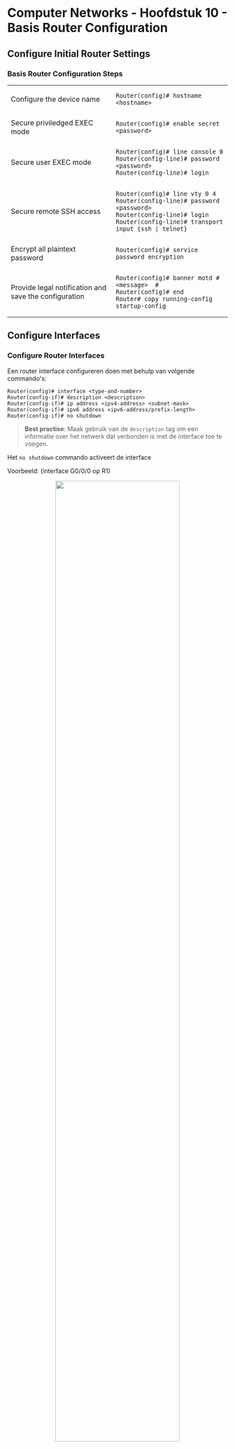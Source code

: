 # Computer Networks - Hoofdstuk 10 - Basis Router Configuration

## Configure Initial Router Settings

### Basis Router Configuration Steps

<table>
<tr>
<td>Configure the device name</td>
<td>

```console
Router(config)# hostname <hostname>
```

</td>
</tr>
<tr>
<td>Secure priviledged EXEC mode</td>
<td>

```console
Router(config)# enable secret <password>
```

</td>
</tr>
<tr>
<td>Secure user EXEC mode</td>
<td>

```console
Router(config)# line console 0
Router(config-line)# password <password>
Router(config-line)# login
```

</td>
</tr>
<tr>
<td>Secure remote SSH access</td>
<td>

```console
Router(config)# line vty 0 4
Router(config-line)# password <password>
Router(config-line)# login
Router(config-line)# transport input {ssh | telnet}
```

</td>
</tr>
<tr>
<td>Encrypt all plaintext password</td>
<td>

```console
Router(config)# service password encryption
```

</td>
</tr>
<tr>
<td>Provide legal notification and save the configuration</td>
<td>

```console
Router(config)# banner motd # <message>  #
Router(config)# end
Router# copy running-config startup-config
```

</td>
</tr>
</table>

## Configure Interfaces

### Configure Router Interfaces

Een router interface configureren doen met behulp van volgende commando's:

```console
Router(config)# interface <type-and-number>
Router(config-if)# description <description>
Router(config-if)# ip address <ipv4-address> <subnet-mask>
Router(config-if)# ipv6 address <ipv6-address/prefix-length>
Router(config-if)# no shutdown
```

>**Best practise**: Maak gebruik van de `description` tag om een informatie over het netwerk dat verbonden is met de interface toe te voegen.

Het `no shutdown` commando activeert de interface

Voorbeeld: (interface G0/0/0 op R1)

<p align='center'><img src='src/configure_router_interface.png' alt='' width='75%'></p>

### Verify Interface Configuration

Om een interface configuratie na te gaan gebruiken we de commando's `show ip interface brief` en `show ipv6 interface brief`

<p align='center'><img src='src/verify_router_interface.png' alt='' width='75%'></p>

### Configure Verification Commands

<table>
<thead>
<th>Commands</th>
<th>Description</th>
</thead>
<tbody>
<tr>
<td>

```console
show ip interface brief
show ipv6 interface brief
```

</td>
<td>

Display all interfaces, their IP addresses, and their current status
```console
R1# show ip interface brief
Interface              IP-Address      OK? Method Status                Protocol 
GigabitEthernet0/0/0   192.168.10.1    YES manual up                    up 
GigabitEthernet0/0/1   209.165.200.225 YES manual up                    up 
Vlan1                  unassigned      YES unset  administratively down down 
R1#

R1# show ipv6 interface brief
GigabitEthernet0/0/0       [up/up]
    FE80::201:C9FF:FE89:4501
    2001:DB8:ACAD:10::1
GigabitEthernet0/0/1       [up/up]
    FE80::201:C9FF:FE89:4502
    2001:DB8:FEED:224::1
Vlan1                      [administratively down/down]
    unassigned 
R1#


```

</td>
</tr>
<tr>
<td>

```console
show ip route
show ipv6 route
```

</td>
<td>

Displays the contents of IP routing tables stored in RAM
```console
R1# show ip route
< output omitted>
Gateway of last resort is not set
      192.168.10.0/24 is variably subnetted, 2 subnets, 2 masks
C        192.168.10.0/24 is directly connected, GigabitEthernet0/0/0
L        192.168.10.1/32 is directly connected, GigabitEthernet0/0/0
      209.165.200.0/24 is variably subnetted, 2 subnets, 2 masks
C        209.165.200.224/30 is directly connected, GigabitEthernet0/0/1
L        209.165.200.225/32 is directly connected, GigabitEthernet0/0/1
R1#

R1# show ipv6 route
<output omitted>
C   2001:DB8:ACAD:10::/64 [0/0]
     via GigabitEthernet0/0/0, directly connected
L   2001:DB8:ACAD:10::1/128 [0/0]
     via GigabitEthernet0/0/0, receive
C   2001:DB8:FEED:224::/64 [0/0]
     via GigabitEthernet0/0/1, directly connected
L   2001:DB8:FEED:224::1/128 [0/0]
     via GigabitEthernet0/0/1, receive
L   FF00::/8 [0/0]
     via Null0, receive
R1#

```

</td>
</tr>
<tr>
<td>

```console
show interfaces
```

</td>
<td>

Display statistics for all interfaces on the device. Only displays the IPv4 addressing information
```console
R1# show interfaces gig0/0/0
GigabitEthernet0/0/0 is up, line protocol is up 
  Hardware is ISR4321-2x1GE, address is a0e0.af0d.e140 (bia  a0e0.af0d.e140)
  Description: Link to LAN
  Internet address is 192.168.10.1/24
  MTU 1500 bytes, BW 100000 Kbit/sec, DLY 100 usec, 
     reliability 255/255, txload 1/255, rxload 1/255
  Encapsulation ARPA, loopback not set
  Keepalive not supported 
  Full Duplex, 100Mbps, link type is auto, media type is RJ45
  output flow-control is off, input flow-control is off
  ARP type: ARPA, ARP Timeout 04:00:00
  Last input 00:00:01, output 00:00:35, output hang never
  Last clearing of "show interface" counters never
  Input queue: 0/375/0/0 (size/max/drops/flushes); Total output     drops: 0
  Queueing strategy: fifo
  Output queue: 0/40 (size/max)
  5 minute input rate 0 bits/sec, 0 packets/sec
  5 minute output rate 0 bits/sec, 0 packets/sec
     1180 packets input, 109486 bytes, 0 no buffer
     Received 84 broadcasts (0 IP multicasts)
     0 runts, 0 giants, 0 throttles 

<output omitted>

R1#

```

</td>
</tr>
<tr>
<td>

```console
show ip interfaces
```

</td>
<td>

Displays the IPv4 statistics for all interfaces on a router
```console
R1# show ip interface g0/0/0
GigabitEthernet0/0/0 is up, line protocol is up
  Internet address is 192.168.10.1/24
  Broadcast address is 255.255.255.255
  Address determined by setup command
  MTU is 1500 bytes
  Helper address is not set
  Directed broadcast forwarding is disabled
  Outgoing Common access list is not set 
  Outgoing access list is not set
  Inbound Common access list is not set 
  Inbound  access list is not set
  Proxy ARP is enabled
  Local Proxy ARP is disabled
  Security level is default
  Split horizon is enabled
  ICMP redirects are always sent
  ICMP unreachables are always sent
  ICMP mask replies are never sent
  IP fast switching is enabled
  IP Flow switching is disabled

<output omitted>

R1#

```

</td>
</tr>
<tr>
<td>

```console
show ipv6 interfaces
```

</td>
<td>

Displays the IPv6 statistics for all interfaces on a router
```console
R1# show ipv6 interface g0/0/0
GigabitEthernet0/0/0 is up, line protocol is up
  IPv6 is enabled, link-local address is FE80::868A:8DFF:FE44:49B0
  No Virtual link-local address(es):
  Description: Link to LAN
  Global unicast address(es):
    2001:DB8:ACAD:10::1, subnet is 2001:DB8:ACAD:10::/64
  Joined group address(es):
    FF02::1
    FF02::1:FF00:1
    FF02::1:FF44:49B0
  MTU is 1500 bytes
  ICMP error messages limited to one every 100 milliseconds
  ICMP redirects are enabled
  ICMP unreachables are sent
  ND DAD is enabled, number of DAD attempts: 1
  ND reachable time is 30000 milliseconds (using 30000)
  ND NS retransmit interval is 1000 milliseconds

R1#

```

</td>
</tr>
</tbody>
</table>

## Configure the Default Gateway

### Default Gateway on a Host

- De Default Gateway wordt gebruikt wanneer een host een pakket stuurt naar een toestel op een ander netwerk.
- De Default Gateway is meestal het router interface adres op het lokale netwerk van de host

### Default Gateway on a Switch

- Een switch moet een standaard gateway-adres geconfigureerd hebben om de switch op afstand te beheren vanaf een ander netwerk.
- Op een IPv4 default gateway te configureren op een switch gebruikt we het volgende global configuration commando;
```console
ip default-gateway <ip-address>
```